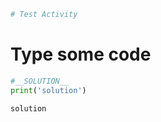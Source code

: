 ```python
# Test Activity
```

# Type some code


```python
#__SOLUTION__
print('solution')
```

    solution



```python

```
